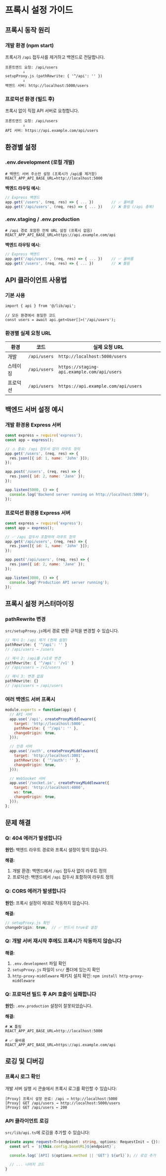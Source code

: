 # 프록시 설정 가이드

## 프록시 동작 원리

### 개발 환경 (npm start)

프록시가 `/api` 접두사를 제거하고 백엔드로 전달합니다.

```
프론트엔드 요청: /api/users
        ↓
setupProxy.js (pathRewrite: { '^/api': '' })
        ↓
백엔드 서버: http://localhost:5000/users
```

### 프로덕션 환경 (빌드 후)

프록시 없이 직접 API 서버로 요청합니다.

```
프론트엔드 요청: /api/users
        ↓
API 서버: https://api.example.com/api/users
```

## 환경별 설정

### .env.development (로컬 개발)

```env
# 백엔드 서버 주소만 설정 (프록시가 /api를 제거함)
REACT_APP_API_BASE_URL=http://localhost:5000
```

**백엔드 라우팅 예시:**
```javascript
// Express 백엔드
app.get('/users', (req, res) => { ... })        // ✅ 올바름
app.get('/api/users', (req, res) => { ... })    // ❌ 틀림 (/api 중복)
```

### .env.staging / .env.production

```env
# /api 경로 포함한 전체 URL 설정 (프록시 없음)
REACT_APP_API_BASE_URL=https://api.example.com/api
```

**백엔드 라우팅 예시:**
```javascript
// Express 백엔드
app.get('/api/users', (req, res) => { ... })    // ✅ 올바름
app.get('/users', (req, res) => { ... })        // ❌ 틀림
```

## API 클라이언트 사용법

### 기본 사용

```tsx
import { api } from '@/lib/api';

// 모든 환경에서 동일한 코드
const users = await api.get<User[]>('/api/users');
```

### 환경별 실제 요청 URL

| 환경 | 코드 | 실제 요청 URL |
|------|------|---------------|
| 개발 | `/api/users` | `http://localhost:5000/users` |
| 스테이징 | `/api/users` | `https://staging-api.example.com/api/users` |
| 프로덕션 | `/api/users` | `https://api.example.com/api/users` |

## 백엔드 서버 설정 예시

### 개발 환경용 Express 서버

```javascript
const express = require('express');
const app = express();

// ⚠️ 중요: /api 접두사 없이 라우트 정의
app.get('/users', (req, res) => {
  res.json([{ id: 1, name: 'John' }]);
});

app.post('/users', (req, res) => {
  res.json({ id: 2, name: 'Jane' });
});

app.listen(5000, () => {
  console.log('Backend server running on http://localhost:5000');
});
```

### 프로덕션 환경용 Express 서버

```javascript
const express = require('express');
const app = express();

// ✅ /api 접두사 포함하여 라우트 정의
app.get('/api/users', (req, res) => {
  res.json([{ id: 1, name: 'John' }]);
});

app.post('/api/users', (req, res) => {
  res.json({ id: 2, name: 'Jane' });
});

app.listen(3000, () => {
  console.log('Production API server running');
});
```

## 프록시 설정 커스터마이징

### pathRewrite 변경

`src/setupProxy.js`에서 경로 변환 규칙을 변경할 수 있습니다.

```javascript
// 예시 1: /api 제거 (현재 설정)
pathRewrite: { '^/api': '' }
// /api/users → /users

// 예시 2: /api를 /v1로 변경
pathRewrite: { '^/api': '/v1' }
// /api/users → /v1/users

// 예시 3: 변경 없음
pathRewrite: {}
// /api/users → /api/users
```

### 여러 백엔드 서버 프록시

```javascript
module.exports = function(app) {
  // API 서버
  app.use('/api', createProxyMiddleware({
    target: 'http://localhost:5000',
    pathRewrite: { '^/api': '' },
    changeOrigin: true,
  }));

  // 인증 서버
  app.use('/auth', createProxyMiddleware({
    target: 'http://localhost:3001',
    pathRewrite: { '^/auth': '' },
    changeOrigin: true,
  }));

  // WebSocket 서버
  app.use('/socket.io', createProxyMiddleware({
    target: 'http://localhost:4000',
    ws: true,
    changeOrigin: true,
  }));
};
```

## 문제 해결

### Q: 404 에러가 발생합니다

**원인:** 백엔드 라우트 경로와 프록시 설정이 맞지 않습니다.

**해결:**
1. 개발 환경: 백엔드에서 `/api` 접두사 없이 라우트 정의
2. 프로덕션: 백엔드에서 `/api` 접두사 포함하여 라우트 정의

### Q: CORS 에러가 발생합니다

**원인:** 프록시 설정이 제대로 작동하지 않습니다.

**해결:**
```javascript
// setupProxy.js 확인
changeOrigin: true,  // ✅ 반드시 true로 설정
```

### Q: 개발 서버 재시작 후에도 프록시가 작동하지 않습니다

**해결:**
1. `.env.development` 파일 확인
2. `setupProxy.js` 파일이 `src/` 폴더에 있는지 확인
3. `http-proxy-middleware` 패키지 설치 확인: `npm install http-proxy-middleware`

### Q: 프로덕션 빌드 후 API 호출이 실패합니다

**원인:** `.env.production` 설정이 잘못되었습니다.

**해결:**
```env
# ❌ 틀림
REACT_APP_API_BASE_URL=http://localhost:5000

# ✅ 올바름
REACT_APP_API_BASE_URL=https://api.example.com/api
```

## 로깅 및 디버깅

### 프록시 로그 확인

개발 서버 실행 시 콘솔에서 프록시 로그를 확인할 수 있습니다:

```
[Proxy] 프록시 설정 완료: /api → http://localhost:5000
[Proxy] GET /api/users → http://localhost:5000/users
[Proxy] GET /api/users ← 200
```

### API 클라이언트 로깅

`src/lib/api.ts`에 로깅을 추가할 수 있습니다:

```typescript
private async request<T>(endpoint: string, options: RequestInit = {}): Promise<T> {
  const url = `${this.config.baseURL}${endpoint}`;

  console.log(`[API] ${options.method || 'GET'} ${url}`); // 로깅 추가

  // ... 나머지 코드
}
```
